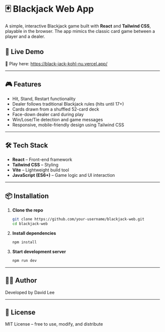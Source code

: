 # 🃏 Blackjack Web App

A simple, interactive Blackjack game built with **React** and **Tailwind CSS**, playable in the browser. The app mimics the classic card game between a player and a dealer.

## 🚀 Live Demo

🔗 Play here: https://black-jack-kohl-nu.vercel.app/

---

## 🎮 Features

- Hit, Stand, Restart functionality
- Dealer follows traditional Blackjack rules (hits until 17+)
- Cards drawn from a shuffled 52-card deck
- Face-down dealer card during play
- Win/Lose/Tie detection and game messages
- Responsive, mobile-friendly design using Tailwind CSS

---

## 🛠 Tech Stack

- **React** – Front-end framework
- **Tailwind CSS** – Styling
- **Vite** – Lightweight build tool
- **JavaScript (ES6+)** – Game logic and UI interaction

---

## 📦 Installation

1. **Clone the repo**
   ```bash
   git clone https://github.com/your-username/blackjack-web.git
   cd blackjack-web
   ```

2. **Install dependencies**
   ```bash
   npm install
   ```

3. **Start development server**
   ```bash
   npm run dev
   ```

---

## 🧑‍💻 Author

Developed by David Lee

---

## 📝 License

MIT License – free to use, modify, and distribute

